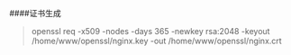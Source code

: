 ####证书生成
> openssl req -x509 -nodes -days 365 -newkey rsa:2048 -keyout /home/www/openssl/nginx.key -out /home/www/openssl/nginx.crt
